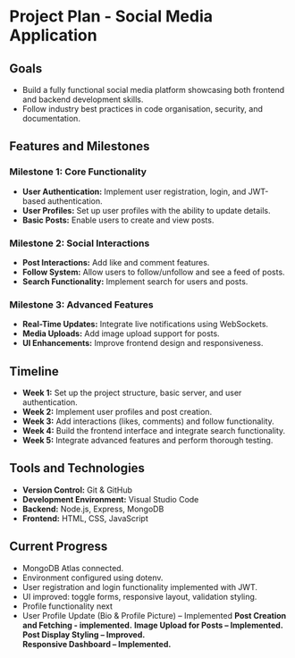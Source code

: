 # Project Plan - Social Media Application

## Goals
- Build a fully functional social media platform showcasing both frontend and backend development skills.
- Follow industry best practices in code organisation, security, and documentation.

## Features and Milestones

### Milestone 1: Core Functionality
- **User Authentication:** Implement user registration, login, and JWT-based authentication.
- **User Profiles:** Set up user profiles with the ability to update details.
- **Basic Posts:** Enable users to create and view posts.

### Milestone 2: Social Interactions
- **Post Interactions:** Add like and comment features.
- **Follow System:** Allow users to follow/unfollow and see a feed of posts.
- **Search Functionality:** Implement search for users and posts.

### Milestone 3: Advanced Features
- **Real-Time Updates:** Integrate live notifications using WebSockets.
- **Media Uploads:** Add image upload support for posts.
- **UI Enhancements:** Improve frontend design and responsiveness.

## Timeline
- **Week 1:** Set up the project structure, basic server, and user authentication.
- **Week 2:** Implement user profiles and post creation.
- **Week 3:** Add interactions (likes, comments) and follow functionality.
- **Week 4:** Build the frontend interface and integrate search functionality.
- **Week 5:** Integrate advanced features and perform thorough testing.

## Tools and Technologies
- **Version Control:** Git & GitHub
- **Development Environment:** Visual Studio Code
- **Backend:** Node.js, Express, MongoDB
- **Frontend:** HTML, CSS, JavaScript


## Current Progress
- MongoDB Atlas connected.
- Environment configured using dotenv.
- User registration and login functionality implemented with JWT.
- UI improved: toggle forms, responsive layout, validation styling.
- Profile functionality next
- User Profile Update (Bio & Profile Picture) – Implemented
**Post Creation and Fetching - implemented.**
**Image Upload for Posts – Implemented.**  
**Post Display Styling – Improved.**  
**Responsive Dashboard – Implemented.**